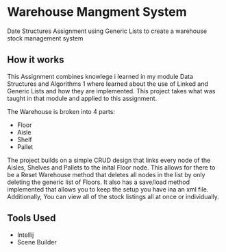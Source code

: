 # Warehouse Mangment System
Date Structures Assignment using Generic Lists to create a warehouse stock management system

## How it works
This Assignment combines knowlege i learned in my module Data Structures and Algorithms 1 where
learned about the use of Linked and Generic Lists and how they are implemented. This project
takes what was taught in that module and applied to this assignment.

The Warehouse is broken into 4 parts:
- Floor
- Aisle
- Shelf
- Pallet

The project builds on a simple CRUD design that links every node of the Aisles, Shelves and Pallets
to the inital Floor node. This allows for there to be a Reset Warehouse method that deletes all
nodes in the list by only deleting the generic list of Floors.
It also has a save/load method implemented that allows you to keep the setup you have ina an xml
file.
Additionally, You can view all of the stock listings all at once or individually.

## Tools Used
- Intellij
- Scene Builder
